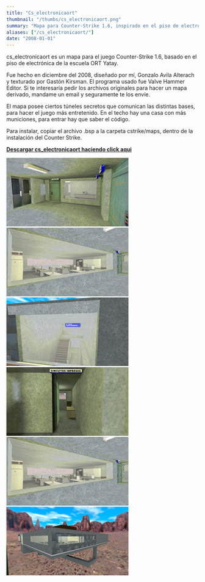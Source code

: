 ```yaml
---
title: "Cs_electronicaort"
thumbnail: "/thumbs/cs_electronicaort.png"
summary: "Mapa para Counter-Strike 1.6, inspirado en el piso de electrónica de la escuela ORT (sede Yatay)."
aliases: ["/cs_electronicaort/"]
date: "2008-01-01"
---
```


cs_electronicaort es un mapa para el juego Counter-Strike 1.6, basado en el piso de electrónica de la escuela ORT Yatay.

Fue hecho en diciembre del 2008, diseñado por mí, Gonzalo Avila Alterach y texturado por Gastón Kirsman. El programa usado fue Valve Hammer Editor. Si te interesaría pedir los archivos originales para hacer un mapa derivado, mandame un email y seguramente te los envíe.

El mapa posee ciertos túneles secretos que comunican las distintas bases, para hacer el juego más entretenido. En el techo hay una casa con más municiones, para entrar hay que saber el código.

Para instalar, copiar el archivo .bsp a la carpeta cstrike/maps, dentro de la instalación del Counter Strike.

**[Descargar cs_electronicaort haciendo click aqui](/downloads/cs_electronicaort.zip)**

![Cs_electronicaort](/images/cs_electronicaort00.png)
![Cs_electronicaort](/images/cs_electronicaort01.png)
![Cs_electronicaort](/images/cs_electronicaort02.png)
![Cs_electronicaort](/images/cs_electronicaort03.png)
![Cs_electronicaort](/images/cs_electronicaort04.png)
![Cs_electronicaort](/images/cs_electronicaort05.png)

